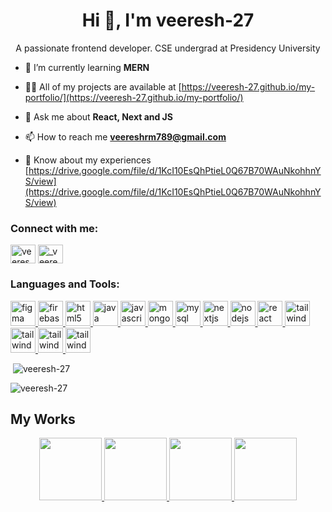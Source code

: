 <h1 align="center">Hi 👋, I'm veeresh-27</h1>
<p align="center">A passionate frontend developer. CSE undergrad at Presidency University</p>

- 🌱 I’m currently learning **MERN**

- 👨‍💻 All of my projects are available at [https://veeresh-27.github.io/my-portfolio/](https://veeresh-27.github.io/my-portfolio/)

- 💬 Ask me about **React, Next and JS**

- 📫 How to reach me **veereshrm789@gmail.com**

- 📄 Know about my experiences [https://drive.google.com/file/d/1KcI10EsQhPtieL0Q67B70WAuNkohhnYS/view](https://drive.google.com/file/d/1KcI10EsQhPtieL0Q67B70WAuNkohhnYS/view)

<h3 align="left">Connect with me:</h3>
<p align="left">
<a href="https://linkedin.com/in/veeresh-r-m" target="blank"><img align="center" src="https://raw.githubusercontent.com/rahuldkjain/github-profile-readme-generator/master/src/images/icons/Social/linked-in-alt.svg" alt="veeresh-r-m" height="30" width="40" /></a>
<a href="https://instagram.com/_veeresh_27" target="blank"><img align="center" src="https://raw.githubusercontent.com/rahuldkjain/github-profile-readme-generator/master/src/images/icons/Social/instagram.svg" alt="_veeresh_27" height="30" width="40" /></a>
</p>

<h3 align="left">Languages and Tools:</h3>
<p align="left">
    <a href="#" target="_blank" rel="noreferrer">
      <img
        src="https://img.shields.io/badge/-figma-F24E1E?style=flat-square&logo=figma&logoColor=white"
        alt="figma"
        width="40"
        height="40"
      />
    </a>
    <a href="#" target="_blank" rel="noreferrer">
      <img
        src="https://img.shields.io/badge/-firebase-FFCA28?style=flat-square&logo=firebase&logoColor=white"
        alt="firebase"
        width="40"
        height="40"
      />
    </a>
    <a href="#" target="_blank" rel="noreferrer">
      <img
        src="https://img.shields.io/badge/-react-61DAFB?style=flat-square&logo=react&logoColor=white"
        alt="html5"
        width="40"
        height="40"
      />
    </a>
    <a href="#" target="_blank" rel="noreferrer">
      <img
        src="https://img.shields.io/badge/-vite-646CFF?style=flat-square&logo=vite&logoColor=white"
        alt="java"
        width="40"
        height="40"
      />
    </a>
    <a href="#" target="_blank" rel="noreferrer">
      <img
        src="https://img.shields.io/badge/-node.js-339933?style=flat-square&logo=node.js&logoColor=white"
        alt="javascript"
        width="40"
        height="40"
      />
    </a>
    <a href="#" target="_blank" rel="noreferrer">
      <img
        src="https://img.shields.io/badge/-tailwindcss-06B6D4?style=flat-square&logo=tailwindcss&logoColor=white"
        alt="mongodb"
        width="40"
        height="40"
      />
    </a>
    <a href="#" target="_blank" rel="noreferrer">
      <img
        src="https://img.shields.io/badge/-mongodb-47A248?style=flat-square&logo=mongodb&logoColor=white"
        alt="mysql"
        width="40"
        height="40"
      />
    </a>
    <a href="#" target="_blank" rel="noreferrer">
      <img
        src="https://img.shields.io/badge/-html-E34F26?style=flat-square&logo=html&logoColor=white"
        alt="nextjs"
        width="40"
        height="40"
      />
    </a>
    <a href="#" target="_blank" rel="noreferrer">
      <img
        src="https://img.shields.io/badge/-css-1572B6?style=flat-square&logo=css&logoColor=white"
        alt="nodejs"
        width="40"
        height="40"
      />
    </a>
    <a href="#" target="_blank" rel="noreferrer">
      <img
        src="https://img.shields.io/badge/-javascript-F7DF1E?style=flat-square&logo=javascript&logoColor=white"
        alt="react"
        width="40"
        height="40"
      />
    </a>
    <a href="#" target="_blank" rel="noreferrer">
      <img
        src="https://img.shields.io/badge/-.net-512BD4?style=flat-square&logo=.net&logoColor=white"
        alt="tailwind"
        width="40"
        height="40"
      />
    </a>
    <a href="#" target="_blank" rel="noreferrer">
      <img
        src="https://img.shields.io/badge/-angular-DD0031?style=flat-square&logo=angular&logoColor=white"
        alt="tailwind"
        width="40"
        height="40"
      />
    </a>
    <a href="#" target="_blank" rel="noreferrer">
      <img
        src="https://img.shields.io/badge/-csharo-239120?style=flat-square&logo=csharp&logoColor=white"
        alt="tailwind"
        width="40"
        height="40"
      />
    </a>
    <a href="#" target="_blank" rel="noreferrer">
      <img
        src="https://img.shields.io/badge/-strapi-2F2E8B?style=flat-square&logo=strapi&logoColor=white"
        alt="tailwind"
        width="40"
        height="40"
      />
    </a>
  </p>


<p align="left">&nbsp;<img src="https://github-readme-stats.vercel.app/api?username=veeresh-27&&show_icons=true&title_color=ffffff&icon_color=bb2acf&text_color=daf7dc&bg_color=373F46" alt="veeresh-27" /></p>

<!-- <p align="left" ><img  src="https://github-readme-stats.vercel.app/api/top-langs?username=veeresh-27&&show_icons=true&title_color=ffffff&icon_color=bb2acf&text_color=daf7dc&bg_color=373F46&locale=en&layout=compact" alt="veeresh-27" /></p> -->

<p><img align="center" src="https://github-readme-streak-stats.herokuapp.com/?user=veeresh-27&theme=dark&background=373F46" alt="veeresh-27" /></p>

## My Works

<p align="center">
  <a href="https://github.com/veeresh-27/businessProfile" target="_blank">
  <img height="100em" src="https://github-readme-stats.vercel.app/api/pin/?username=veeresh-27&repo=businessProfile&&show_icons=true&title_color=ffffff&icon_color=bb2acf&text_color=daf7dc&bg_color=373F46" />
  </a>
  <a href="https://github.com/veeresh-27/myDiary" target="_blank">
  <img height="100em" src="https://github-readme-stats.vercel.app/api/pin/?username=veeresh-27&repo=myDiary&&show_icons=true&title_color=ffffff&icon_color=bb2acf&text_color=daf7dc&bg_color=373F46" />
  </a>
  <a href="https://github.com/veeresh-27/auth" target="_blank">
  <img height="100em" src="https://github-readme-stats.vercel.app/api/pin/?username=veeresh-27&repo=bingeMovies&&show_icons=true&title_color=ffffff&icon_color=bb2acf&text_color=daf7dc&bg_color=373F46" />
  </a>
  <a href="https://github.com/veeresh-27/linkedin-clone" target="_blank">
  <img height="100em" src="https://github-readme-stats.vercel.app/api/pin/?username=veeresh-27&repo=linkedin-clone&&show_icons=true&title_color=ffffff&icon_color=bb2acf&text_color=daf7dc&bg_color=373F46" />
  </a>    
</p>
